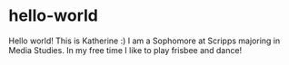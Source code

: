 # hello-world

Hello world! This is Katherine :) I am a Sophomore at Scripps majoring in Media Studies. In my free time I like to play frisbee and dance!

